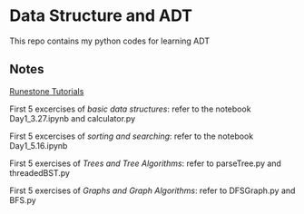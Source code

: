 # Data Structure and ADT

This repo contains my python codes for learning ADT

## Notes

[Runestone Tutorials](https://runestone.academy/runestone/static/pythonds/index.html)

First 5 excercises of *basic data structures*: refer to the notebook Day1_3.27.ipynb and calculator.py

First 5 excercises of *sorting and searching*: refer to the notebook Day1_5.16.ipynb

First 5 exercises of *Trees and Tree Algorithms*: refer to parseTree.py and threadedBST.py

First 5 exercises of *Graphs and Graph Algorithms*: refer to DFSGraph.py and BFS.py

